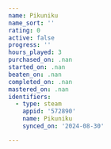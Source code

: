 ```yaml
---
name: Pikuniku
name_sort: ''
rating: 0
active: false
progress: ''
hours_played: 3
purchased_on: .nan
started_on: .nan
beaten_on: .nan
completed_on: .nan
mastered_on: .nan
identifiers:
  - type: steam
    appid: '572890'
    name: Pikuniku
    synced_on: '2024-08-30'

---
```

